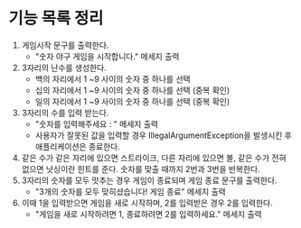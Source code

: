 기능 목록 정리
============

1. 게임시작 문구를 출력한다.
    - "숫자 야구 게임을 시작합니다." 메세지 출력
2. 3자리의 난수를 생성한다.
    - 백의 자리에서 1 ~9 사이의 숫자 중 하나를 선택
    - 십의 자리에서 1 ~9 사이의 숫자 중 하나를 선택 (중복 확인)
    - 일의 자리에서 1 ~9 사이의 숫자 중 하나를 선택 (중복 확인)
3. 3자리의 수를 입력 받는다.
    - "숫자를 입력해주세요 : " 메세지 출력
    - 사용자가 잘못된 값을 입력할 경우 IllegalArgumentException을 발생시킨 후 애플리케이션은 종료한다.
4. 같은 수가 같은 자리에 있으면 스트라이크, 다른 자리에 있으면 볼, 같은 수가 전혀 없으면 낫싱이란 힌트를 준다.
   숫자를 맞출 때까지 2번과 3번을 반복한다.
5. 3자리의 숫자를 모두 맛추는 경우 게임이 종료되며 게임 종료 문구를 출력한다.
    - "3개의 숫자를 모두 맞히셨습니다! 게임 종료" 메세지 출력
6. 이때 1을 입력받으면 게임을 새로 시작하며, 2를 입력받은 경우 2를 입력한다.
    - "게임을 새로 시작하려면 1, 종료하려면 2를 입력하세요." 메세지 출력

